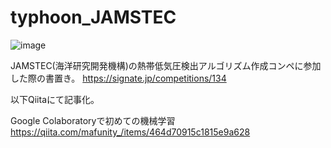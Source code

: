 # typhoon_JAMSTEC

![image](https://user-images.githubusercontent.com/29969700/195805572-f478da92-58f6-4d33-871b-bb2d1ad7f6ae.png)


JAMSTEC(海洋研究開発機構)の熱帯低気圧検出アルゴリズム作成コンペに参加した際の書置き。
https://signate.jp/competitions/134

以下Qiitaにて記事化。

Google Colaboratoryで初めての機械学習
https://qiita.com/mafunity_/items/464d70915c1815e9a628
